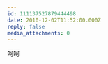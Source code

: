 ```yaml
---
id: 111137527879444498
date: 2010-12-02T11:52:00.000Z
reply: false
media_attachments: 0
---
```


呵呵 ​​​​

